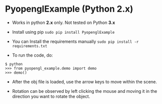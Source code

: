 # PyopenglExample (Python 2.x)

- Works in python **2.x** only. Not tested on Python **3.x**

- Install using pip `sudo pip install PyopenglExample`

- You can Install the requirements manually `sudo pip install -r requirements.txt`

- To run the code, do:

```
$ python
>>> from pyopengl_example.demo import demo
>>> demo()
```

- After the obj file is loaded, use the arrow keys to move within the scene.

- Rotation can be observed by left clicking the mouse and moving it in the direction you want to rotate the object.
